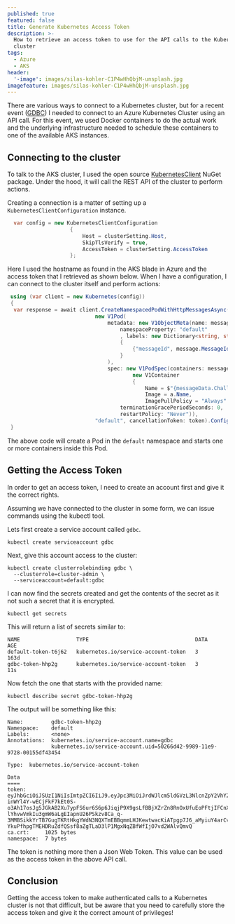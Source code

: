 ```yaml
---
published: true
featured: false
title: Generate Kubernetes Access Token
description: >-
  How to retrieve an access token to use for the API calls to the Kubernetes
  cluster
tags:
  - Azure
  - AKS
header:
  '-image': images/silas-kohler-C1P4wHhQbjM-unsplash.jpg
imagefeature: images/silas-kohler-C1P4wHhQbjM-unsplash.jpg
---
```

There are various ways to connect to a Kubernetes cluster, but for a recent event ([GDBC](https://globaldevopsbootcamp.com/)) I needed to connect to an Azure Kubernetes Cluster using an API call. For this event, we used Docker containers to do the actual work and the underlying infrastructure needed to schedule these containers to one of the available AKS instances. 

## Connecting to the cluster

To talk to the AKS cluster, I used the open source [KubernetesClient](https://www.nuget.org/packages/KubernetesClient/) NuGet package. Under the hood, it will call the REST API of the cluster to perform actions.

Creating a connection is a matter of setting up a `KubernetesClientConfiguration` instance.

```csharp
  var config = new KubernetesClientConfiguration
                    {
                        Host = clusterSetting.Host,
                        SkipTlsVerify = true,
                        AccessToken = clusterSetting.AccessToken
                    };
```

Here I used the hostname as found in the AKS blade in Azure and the access token that I retrieved as shown below. When I have a configuration, I can connect to the cluster itself and perform actions:

```csharp
 using (var client = new Kubernetes(config))
 {
  var response = await client.CreateNamespacedPodWithHttpMessagesAsync(
                            new V1Pod(
                                metadata: new V1ObjectMeta(name: message.MessageId,
                                    namespaceProperty: "default"
                                    , labels: new Dictionary<string, string>
                                    {                                      
                                        {"messageId", message.MessageId}
                                    }
                                ),
                                spec: new V1PodSpec(containers: messageData.Containers.Select((a, index) =>
                                        new V1Container
                                        {
                                            Name = $"{messageData.ChallengeId.ToLowerInvariant()}-{index + 1:D2}",
                                            Image = a.Name,
                                            ImagePullPolicy = "Always"                                                                                  }).ToList(),
                                    terminationGracePeriodSeconds: 0,
                                    restartPolicy: "Never")),
                            "default", cancellationToken: token).ConfigureAwait(false);
 }
```

The above code will create a Pod in the `default` namespace and starts one or more containers inside this Pod.

## Getting the Access Token

In order to get an access token, I need to create an account first and give it the correct rights.

Assuming we have connected to the cluster in some form, we can issue commands using the kubectl tool.

Lets first create a service account called `gdbc`.

```
kubectl create serviceaccount gdbc
```

Next, give this account access to the cluster:

```
kubectl create clusterrolebinding gdbc \
  --clusterrole=cluster-admin \
  --serviceaccount=default:gdbc
```

I can now find the secrets created and get the contents of the secret as it not such a secret that it is encrypted.

```
kubectl get secrets
```

This will return a list of secrets similar to:

```
NAME                  TYPE                                  DATA      AGE
default-token-t6j62   kubernetes.io/service-account-token   3         163d
gdbc-token-hhp2g      kubernetes.io/service-account-token   3         11s
```

Now fetch the one that starts with the provided name:

```
kubectl describe secret gdbc-token-hhp2g
```

The output will be something like this:

```
Name:         gdbc-token-hhp2g
Namespace:    default
Labels:       <none>
Annotations:  kubernetes.io/service-account.name=gdbc
              kubernetes.io/service-account.uid=50266d42-9989-11e9-9728-00155df43454

Type:  kubernetes.io/service-account-token

Data
====
token:      eyJhbGciOiJSUzI1NiIsImtpZCI6IiJ9.eyJpc3MiOiJrdWJlcm5ldGVzL3NlcnZpY2VhY2NvdW50Iiwia3ViZXJuZXRlcy5pby9zZXJ2aWNlYWNjb3VudC9uYW1lc3BhY2UiOiJkZWZheddeVzLmlvL3NlcweY2VhY2NvdW50L3NlcnZpY2UtYWNjb3VudC5uYW1lIjoiZ2RiYyIsImt1YmVybmV0ZXMuaW8vc2VydmljZWFjY291bnQvc2VydmdeS1hY2NvdW50LnVpZCI6IjUwMjY2ZDQyLTk5ODktMTFlOS05NzI4LTAwMTU1ZGY0MzQ1NCIsInN1YiI6InN5c3RlbTpzZXJ2aWNlYWNjb3VudDpkZWZhdWx0OmdkYmMifQ.Bd-inWYl4Y-wECjFkF7kEt0S-o3Ah17osJg5JGkAB2Xu7ypFS6ur6S6p6JiqjP9X9gsLfBBjXZrZn8RnOxUfuEoPFtjIFCnXI4xNsNWzSo8ahbwETb5lfGkMFFurYyxlSYqE3FO1X3L7xGQfYXaD5vEVZ01dTrZdQ87PH-lYhvwVmkIu3gmW6aLgEIapnU26PSkzv8Ca_q-3MMBSikkYrTB7GugTKRtHkgYWdN3NQXTmEBBqmmLHJKewtwacKiATpgp7J6_aMyiuY4arCvL8F0DYL3-YkuPfhpgTMEHDRuZdfQSsf8aZgTLaD3lP1MgxNqZBfWfIjO7vd2WAlvQmvQ
ca.crt:     1025 bytes
namespace:  7 bytes
```

The token is nothing more then a Json Web Token. This value can be used as the access token in the above API call.

## Conclusion

Getting the access token to make authenticated calls to a Kubernetes cluster is not that difficult, but be aware that you need to carefully store the access token and give it the correct amount of privileges!

